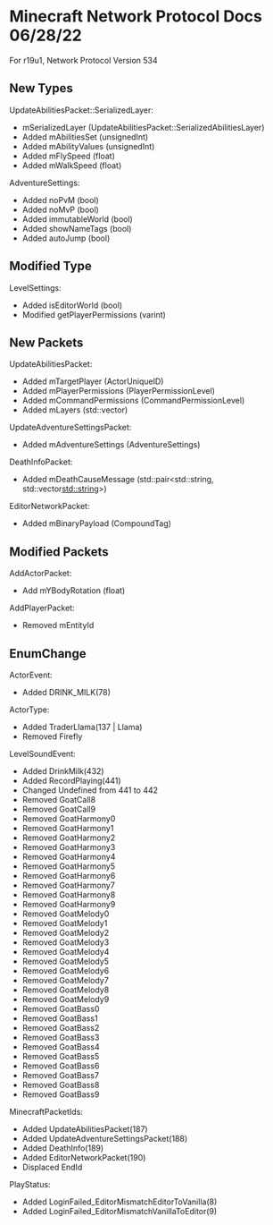 # Minecraft Network Protocol Docs 06/28/22
For r19u1, Network Protocol Version 534

## New Types
UpdateAbilitiesPacket::SerializedLayer:
* mSerializedLayer (UpdateAbilitiesPacket::SerializedAbilitiesLayer)
* Added mAbilitiesSet (unsignedInt)
* Added mAbilityValues (unsignedInt)
* Added mFlySpeed (float)
* Added mWalkSpeed (float)

AdventureSettings:
* Added noPvM (bool)
* Added noMvP (bool)
* Added immutableWorld (bool)
* Added showNameTags (bool)
* Added autoJump (bool)

## Modified Type
LevelSettings:
* Added isEditorWorld (bool)
* Modified getPlayerPermissions (varint)

## New Packets
UpdateAbilitiesPacket:
* Added mTargetPlayer (ActorUniqueID)
* Added mPlayerPermissions (PlayerPermissionLevel)
* Added mCommandPermissions (CommandPermissionLevel)
* Added mLayers (std::vector<SerializedLayer>)

UpdateAdventureSettingsPacket:
* Added mAdventureSettings (AdventureSettings)

DeathInfoPacket:
* Added mDeathCauseMessage (std::pair<std::string, std::vector<std::string>>)

EditorNetworkPacket:
* Added mBinaryPayload (CompoundTag)

## Modified Packets
AddActorPacket:
* Add mYBodyRotation (float)

AddPlayerPacket:
* Removed mEntityId

## EnumChange
ActorEvent:
* Added DRINK_MILK(78)

ActorType:
* Added TraderLlama(137 | Llama)
* Removed Firefly

LevelSoundEvent:
* Added DrinkMilk(432)
* Added RecordPlaying(441)
* Changed Undefined from 441 to 442
* Removed GoatCall8
* Removed GoatCall9
* Removed GoatHarmony0
* Removed GoatHarmony1
* Removed GoatHarmony2
* Removed GoatHarmony3
* Removed GoatHarmony4
* Removed GoatHarmony5
* Removed GoatHarmony6
* Removed GoatHarmony7
* Removed GoatHarmony8
* Removed GoatHarmony9
* Removed GoatMelody0
* Removed GoatMelody1
* Removed GoatMelody2
* Removed GoatMelody3
* Removed GoatMelody4
* Removed GoatMelody5
* Removed GoatMelody6
* Removed GoatMelody7
* Removed GoatMelody8
* Removed GoatMelody9
* Removed GoatBass0
* Removed GoatBass1
* Removed GoatBass2
* Removed GoatBass3
* Removed GoatBass4
* Removed GoatBass5
* Removed GoatBass6
* Removed GoatBass7
* Removed GoatBass8
* Removed GoatBass9

MinecraftPacketIds:
* Added UpdateAbilitiesPacket(187)
* Added UpdateAdventureSettingsPacket(188)
* Added DeathInfo(189)
* Added EditorNetworkPacket(190)
* Displaced EndId

PlayStatus:
* Added LoginFailed_EditorMismatchEditorToVanilla(8)
* Added LoginFailed_EditorMismatchVanillaToEditor(9)